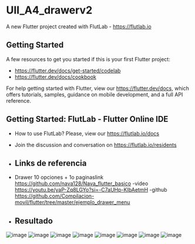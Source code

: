 # UII_A4_drawerv2

A new Flutter project created with FlutLab - https://flutlab.io

## Getting Started

A few resources to get you started if this is your first Flutter project:

- https://flutter.dev/docs/get-started/codelab
- https://flutter.dev/docs/cookbook

For help getting started with Flutter, view our
https://flutter.dev/docs, which offers tutorials,
samples, guidance on mobile development, and a full API reference.

## Getting Started: FlutLab - Flutter Online IDE

- How to use FlutLab? Please, view our https://flutlab.io/docs
- Join the discussion and conversation on https://flutlab.io/residents

- ## Links de referencia
- Drawer 10 opciones + 1o paginaslink
https://github.com/nava128/Nava_flutter_basico
-video https://youtu.be/yaP-Zq8LGYo?si=-C7aUHp-KIbAetmH
-github  
https://github.com/Compilacion-movil/flutter/tree/master/ejemplo_drawer_menu

- ## Resultado
![image](https://github.com/VegaTapiaGemaKarina/UII-A4-drawerV2-0400/assets/144732543/b550ef00-a103-45db-a466-31d517717f01)
![image](https://github.com/VegaTapiaGemaKarina/UII-A4-drawerV2-0400/assets/144732543/c92159f4-9189-4852-93f0-155a67404dd0)
![image](https://github.com/VegaTapiaGemaKarina/UII-A4-drawerV2-0400/assets/144732543/b978c820-74ec-4c87-bfbb-c45153f82bee)
![image](https://github.com/VegaTapiaGemaKarina/UII-A4-drawerV2-0400/assets/144732543/2c41ab81-5029-4e75-8356-df31316f8e36)
![image](https://github.com/VegaTapiaGemaKarina/UII-A4-drawerV2-0400/assets/144732543/2c009300-1c5e-4a85-b511-ba424037fbc3)
![image](https://github.com/VegaTapiaGemaKarina/UII-A4-drawerV2-0400/assets/144732543/05c12ea0-fbbe-40fa-a9a0-637890a384fa)
![image](https://github.com/VegaTapiaGemaKarina/UII-A4-drawerV2-0400/assets/144732543/0410e42d-978d-4f3f-a21c-61252d45ee8f)
![image](https://github.com/VegaTapiaGemaKarina/UII-A4-drawerV2-0400/assets/144732543/4dffb1a8-5657-405b-aa31-2947cc6e68fd)


